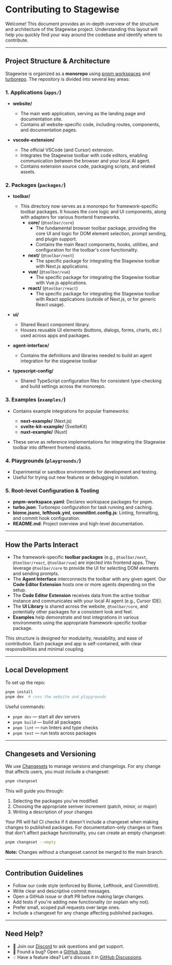 # Contributing to Stagewise

Welcome! This document provides an in-depth overview of the structure and architecture of the Stagewise project. Understanding this layout will help you quickly find your way around the codebase and identify where to contribute.

---

## Project Structure & Architecture

Stagewise is organized as a **monorepo** using [pnpm workspaces](https://pnpm.io/workspaces) and [turborepo](https://turbo.build/). The repository is divided into several key areas:

### 1. Applications (`apps/`)

* **website/**

  * The main web application, serving as the landing page and documentation site.
  * Contains all website-specific code, including routes, components, and documentation pages.
* **vscode-extension/**

  * The official VSCode (and Cursor) extension.
  * Integrates the Stagewise toolbar with code editors, enabling communication between the browser and your local AI agent.
  * Contains extension source code, packaging scripts, and related assets.

### 2. Packages (`packages/`)

* **toolbar/**

  * This directory now serves as a monorepo for framework-specific toolbar packages. It houses the core logic and UI components, along with adapters for various frontend frameworks.
    * **core/** (`@toolbar/core`)
        * The fundamental browser toolbar package, providing the core UI and logic for DOM element selection, prompt sending, and plugin support.
        * Contains the main React components, hooks, utilities, and configuration for the toolbar's core functionality.
    * **next/** (`@toolbar/next`)
        * The specific package for integrating the Stagewise toolbar with Next.js applications.
    * **vue/** (`@toolbar/vue`)
        * The specific package for integrating the Stagewise toolbar with Vue.js applications.
    * **react/** (`@toolbar/react`)
        * The specific package for integrating the Stagewise toolbar with React applications (outside of Next.js, or for generic React usage).
* **ui/**

  * Shared React component library.
  * Houses reusable UI elements (buttons, dialogs, forms, charts, etc.) used across apps and packages.
* **agent-interface/**

  * Contains the definitions and libraries needed to build an agent integration for the stagewise toolbar
* **typescript-config/**

  * Shared TypeScript configuration files for consistent type-checking and build settings across the monorepo.

### 3. Examples (`examples/`)

* Contains example integrations for popular frameworks:

  * **next-example/** (Next.js)
  * **svelte-kit-example/** (SvelteKit)
  * **nuxt-example/** (Nuxt)
* These serve as reference implementations for integrating the Stagewise toolbar into different frontend stacks.

### 4. Playgrounds (`playgrounds/`)

* Experimental or sandbox environments for development and testing.
* Useful for trying out new features or debugging in isolation.

### 5. Root-level Configuration & Tooling

* **pnpm-workspace.yaml**: Declares workspace packages for pnpm.
* **turbo.json**: Turborepo configuration for task running and caching.
* **biome.jsonc**, **lefthook.yml**, **commitlint.config.js**: Linting, formatting, and commit hook configuration.
* **README.md**: Project overview and high-level documentation.

---

## How the Parts Interact

* The framework-specific **toolbar packages** (e.g., `@toolbar/next`, `@toolbar/react`, `@toolbar/vue`) are injected into frontend apps. They leverage `@toolbar/core` to provide the UI for selecting DOM elements and sending prompts.
* The **Agent Interface** interconnects the toolbar with any given agent. Our **Code Editor Extension** hosts one or more agents depending on the setup.
* The **Code Editor Extension** receives data from the active toolbar instance and communicates with your local AI agent (e.g., Cursor IDE).
* The **UI Library** is shared across the website, `@toolbar/core`, and potentially other packages for a consistent look and feel.
* **Examples** help demonstrate and test integrations in various environments using the appropriate framework-specific toolbar package.

This structure is designed for modularity, reusability, and ease of contribution. Each package and app is self-contained, with clear responsibilities and minimal coupling.

---

## Local Development

To set up the repo:

```bash
pnpm install
pnpm dev  # runs the website and playgrounds
```

Useful commands:

* `pnpm dev` — start all dev servers
* `pnpm build` — build all packages
* `pnpm lint` — run linters and type checks
* `pnpm test` — run tests across packages

---

## Changesets and Versioning

We use [Changesets](https://github.com/changesets/changesets) to manage versions and changelogs. For any change that affects users, you must include a changeset:

```bash
pnpm changeset
```

This will guide you through:
1. Selecting the packages you've modified
2. Choosing the appropriate semver increment (patch, minor, or major)
3. Writing a description of your changes

Your PR will fail CI checks if it doesn't include a changeset when making changes to published packages. For documentation-only changes or fixes that don't affect package functionality, you can create an empty changeset:

```bash
pnpm changeset --empty
```

**Note:** Changes without a changeset cannot be merged to the main branch.

---

## Contribution Guidelines

* Follow our code style (enforced by Biome, Lefthook, and Commitlint).
* Write clear and descriptive commit messages.
* Open a GitHub issue or draft PR before making large changes.
* Add tests if you're adding new functionality (or explain why not).
* Prefer small, scoped pull requests over large ones.
* Include a changeset for any change affecting published packages.

---

## Need Help?

* 💬 Join our [Discord](https://discord.gg/gkdGsDYaKA) to ask questions and get support.
* 🐛 Found a bug? Open a [GitHub Issue](https://github.com/stagewise-io/stagewise/issues).
* 💡 Have a feature idea? Let's discuss it in [GitHub Discussions](#).
